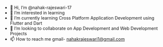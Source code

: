 - 👋 Hi, I’m @nahak-rajeswari-17
- 👀 I’m interested in learning
- 🌱 I’m currently learning Cross Platform Application Development using Flutter and Dart
- 💞️ I’m looking to collaborate on App Development and Web Development Projects
- 📫 How to reach me gmail- nahakrajeswari1@gmail.com

<!---
nahak-rajeswari-17/nahak-rajeswari-17 is a ✨ special ✨ repository because its `README.md` (this file) appears on your GitHub profile.
You can click the Preview link to take a look at your changes.
--->
